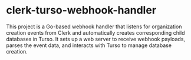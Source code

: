 # clerk-turso-webhook-handler
This project is a Go-based webhook handler that listens for organization creation events from Clerk and automatically creates corresponding child databases in Turso. It sets up a web server to receive webhook payloads, parses the event data, and interacts with Turso to manage database creation.
